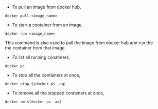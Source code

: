 *  To pull an image from docker hub,

```
docker pull <image_name>
```

* To start a container from an image,

```
docker run <image_name>
```
This command is also used to pull the image from docker hub and run the the container from that image.

* To list all running conatiners,

```
docker ps
```

* To stop all the containers at once,

```
docker stop $(docker ps -aq)
```

* To remove all the stopped containers at once,

```
docker rm $(docker ps -aq)
```
